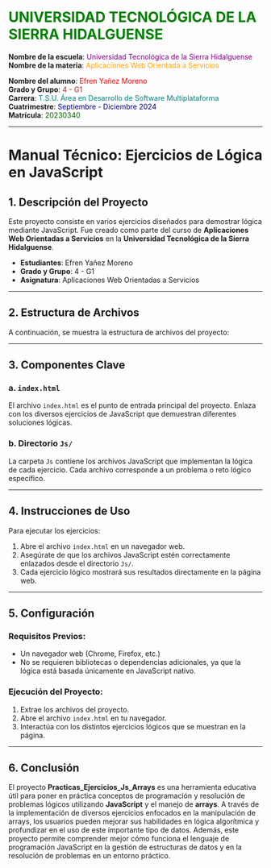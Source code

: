 # <span style="color:green;">UNIVERSIDAD TECNOLÓGICA DE LA SIERRA HIDALGUENSE</span>

**Nombre de la escuela**: <span style="color:purple;">Universidad Tecnológica de la Sierra Hidalguense</span>  
**Nombre de la materia**: <span style="color:orange;">Aplicaciones Web Orientada a Servicios</span>  

**Nombre del alumno**: <span style="color:red;">Efren Yañez Moreno</span>  
**Grado y Grupo**: <span style="color:brown;">4 - G1</span>  
**Carrera**: <span style="color:teal;">T.S.U. Área en Desarrollo de Software Multiplataforma</span>  
**Cuatrimestre**: <span style="color:navy;">Septiembre - Diciembre 2024</span>  
**Matrícula**: <span style="color:darkgreen;">20230340</span>

---
# Manual Técnico: Ejercicios de Lógica en JavaScript

## 1. Descripción del Proyecto

Este proyecto consiste en varios ejercicios diseñados para demostrar lógica mediante JavaScript. Fue creado como parte del curso de **Aplicaciones Web Orientadas a Servicios** en la **Universidad Tecnológica de la Sierra Hidalguense**.

- **Estudiantes**: Efren Yañez Moreno
- **Grado y Grupo**: 4 - G1
- **Asignatura**: Aplicaciones Web Orientadas a Servicios

---

## 2. Estructura de Archivos

A continuación, se muestra la estructura de archivos del proyecto:


---

## 3. Componentes Clave

### a. `index.html`
El archivo `index.html` es el punto de entrada principal del proyecto. Enlaza con los diversos ejercicios de JavaScript que demuestran diferentes soluciones lógicas.

### b. Directorio `Js/`
La carpeta `Js` contiene los archivos JavaScript que implementan la lógica de cada ejercicio. Cada archivo corresponde a un problema o reto lógico específico.

---

## 4. Instrucciones de Uso

Para ejecutar los ejercicios:

1. Abre el archivo `index.html` en un navegador web.
2. Asegúrate de que los archivos JavaScript estén correctamente enlazados desde el directorio `Js/`.
3. Cada ejercicio lógico mostrará sus resultados directamente en la página web.

---

## 5. Configuración

### Requisitos Previos:
- Un navegador web (Chrome, Firefox, etc.)
- No se requieren bibliotecas o dependencias adicionales, ya que la lógica está basada únicamente en JavaScript nativo.

### Ejecución del Proyecto:
1. Extrae los archivos del proyecto.
2. Abre el archivo `index.html` en tu navegador.
3. Interactúa con los distintos ejercicios lógicos que se muestran en la página.

---

## 6. Conclusión

El proyecto **Practicas_Ejercicios_Js_Arrays** es una herramienta educativa útil para poner en práctica conceptos de programación y resolución de problemas lógicos utilizando **JavaScript** y el manejo de **arrays**. A través de la implementación de diversos ejercicios enfocados en la manipulación de arrays, los usuarios pueden mejorar sus habilidades en lógica algorítmica y profundizar en el uso de este importante tipo de datos. Además, este proyecto permite comprender mejor cómo funciona el lenguaje de programación JavaScript en la gestión de estructuras de datos y en la resolución de problemas en un entorno práctico.
